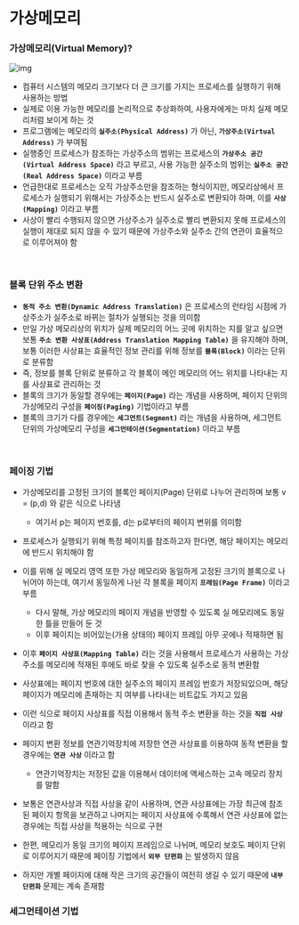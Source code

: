 # 가상메모리

### 가상메모리(Virtual Memory)?

![img](https://upload.wikimedia.org/wikipedia/commons/thumb/6/6e/Virtual_memory.svg/220px-Virtual_memory.svg.png)

- 컴퓨터 시스템의 메모리 크기보다 더 큰 크기를 가지는 프로세스를 실행하기 위해 사용하는 방법
- 실제로 이용 가능한 메모리를 논리적으로 추상화하여, 사용자에게는 마치 실제 메모리처럼 보이게 하는 것
- 프로그램에는 메모리의 __`실주소(Physical Address)`__ 가 아닌, __`가상주소(Virtual Address)`__ 가 부여됨
- 실행중인 프로세스가 참조하는 가상주소의 범위는 프로세스의 __`가상주소 공간(Virtual Address Space)`__ 라고 부르고, 사용 가능한 실주소의 범위는 __`실주소 공간(Real Address Space)`__ 이라고 부름
- 언급한대로 프로세스는 오직 가상주소만을 참조하는 형식이지만, 메모리상에서 프로세스가 실행되기 위해서는 가상주소는 반드시 실주소로 변환되야 하며, 이를 __`사상(Mapping)`__ 이라고 부름
- 사상이 빨리 수행되지 않으면 가상주소가 실주소로 빨리 변환되지 못해 프로세스의 실행이 제대로 되지 않을 수 있기 때문에 가상주소와 실주소 간의 연관이 효율적으로 이루어져야 함

​    

### 블록 단위 주소 변환

- __`동적 주소 변환(Dynamic Address Translation)`__ 은 프로세스의 런타임 시점에 가상주소가 실주소로 바뀌는 절차가 실행되는 것을 의미함
- 만일 가상 메모리상의 위치가 실제 메모리의 어느 곳에 위치하는 지를 알고 싶으면 보통 __`주소 변환 사상표(Address Translation Mapping Table)`__ 을 유지해야 하며, 보통 이러한 사상표는 효율적인 정보 관리를 위해 정보를 __`블록(Block)`__ 이라는 단위로 분류함
- 즉, 정보를 블록 단위로 분류하고 각 블록이 메인 메모리의 어느 위치를 나타내는 지를 사상표로 관리하는 것
- 블록의 크기가 동일할 경우에는 __`페이지(Page)`__ 라는 개념을 사용하며, 페이지 단위의 가상메모리 구성을 __`페이징(Paging)`__ 기법이라고 부름
- 블록의 크기가 다를 경우에는 __`세그먼트(Segment)`__ 라는 개념을 사용하며, 세그먼트 단위의 가상메모리 구성을 __`세그먼테이션(Segmentation)`__ 이라고 부름

​    

### 페이징 기법

- 가상메모리를 고정된 크기의 블록인 페이지(Page) 단위로 나누어 관리하며 보통 v = (p,d) 와 같은 식으로 나타냄

  - 여기서 p는 페이지 번호를, d는 p로부터의 페이지 변위를 의미함

- 프로세스가 실행되기 위해 특정 페이지를 참조하고자 한다면, 해당 페이지는 메모리에 반드시 위치해야 함

- 이를 위해 실 메모리 영역 또한 가상 메모리와 동일하게 고정된 크기의 블록으로 나뉘어야 하는데, 여기서 동일하게 나뉜 각 블록을 페이지 __`프레임(Page Frame)`__ 이라고 부름

  - 다시 말해, 가상 메모리의 페이지 개념을 반영할 수 있도록 실 메모리에도 동일한 틀을 만들어 둔 것
  - 이후 페이지는 비어있는(가용 상태의) 페이지 프레임 아무 곳에나 적재하면 됨

- 이후 __`페이지 사상표(Mapping Table)`__ 라는 것을 사용해서 프로세스가 사용하는 가상주소를 메모리에 적재된 후에도 바로 찾을 수 있도록 실주소로 동적 변환함

- 사상표에는 페이지 번호에 대한 실주소의 페이지 프레임 번호가 저장되있으며, 해당 페이지가 메모리에 존재하는 지 여부를 나타내는 비트값도 가지고 있음

- 이런 식으로 페이지 사상표를 직접 이용해서 동적 주소 변환을 하는 것을 __`직접 사상`__ 이라고 함

- 페이지 변환 정보를 연관기억장치에 저장한 연관 사상표를 이용하여 동적 변환을 할 경우에는 __`연관 사상`__ 이라고 함

  - 연관기억장치는 저장된 값을 이용해서 데이터에 액세스하는 고속 메모리 장치를 말함

- 보통은 연관사상과 직접 사상을 같이 사용하며, 연관 사상표에는 가장 최근에 참조된 페이지 항목을 보관하고 나머지는 페이지 사상표에 수록해서 연관 사상표에 없는 경우에는 직접 사상을 적용하는 식으로 구현

- 한편, 메모리가 동일 크기의 페이지 프레임으로 나뉘며, 메모리 보호도 페이지 단위로 이루어지기 때문에 페이징 기법에서 __`외부 단편화`__ 는 발생하지 않음

- 하지만 개별 페이지에 대해 작은 크기의 공간들이 여전히 생길 수 있기 때문에 __`내부 단편화`__ 문제는 계속 존재함

  

### 세그먼테이션 기법

​    